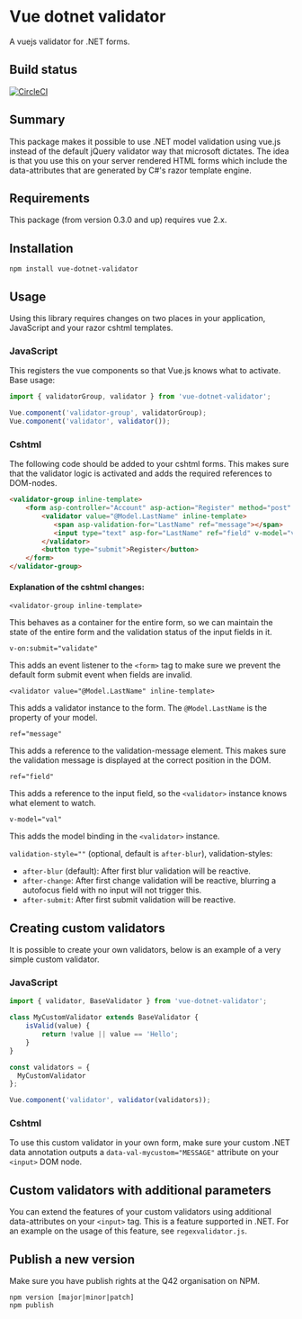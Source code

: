 # Vue dotnet validator
A vuejs validator for .NET forms.

## Build status
[![CircleCI](https://circleci.com/gh/Q42/vue-dotnet-validator/tree/master.svg?style=svg)](https://circleci.com/gh/Q42/vue-dotnet-validator/tree/master)

## Summary
This package makes it possible to use .NET model validation using vue.js instead of the default jQuery validator way that microsoft dictates.
The idea is that you use this on your server rendered HTML forms which include the data-attributes that are generated by C#'s razor template engine.

## Requirements
This package (from version 0.3.0 and up) requires vue 2.x.

## Installation
`npm install vue-dotnet-validator`

## Usage
Using this library requires changes on two places in your application, JavaScript and your razor cshtml templates.

### JavaScript
This registers the vue components so that Vue.js knows what to activate.
Base usage:
```JavaScript
import { validatorGroup, validator } from 'vue-dotnet-validator';

Vue.component('validator-group', validatorGroup);
Vue.component('validator', validator());
```

### Cshtml
The following code should be added to your cshtml forms. This makes sure that the validator logic is activated and adds the required references to DOM-nodes.
```HTML
<validator-group inline-template>
    <form asp-controller="Account" asp-action="Register" method="post" v-on:submit="validate">
        <validator value="@Model.LastName" inline-template>
           <span asp-validation-for="LastName" ref="message"></span>
           <input type="text" asp-for="LastName" ref="field" v-model="val" />
        </validator>
        <button type="submit">Register</button>
    </form>
</validator-group>
```

#### Explanation of the cshtml changes:
`<validator-group inline-template>`

This behaves as a container for the entire form, so we can maintain the state of the entire form and the validation status of the input fields in it.

`v-on:submit="validate"`

This adds an event listener to the `<form>` tag to make sure we prevent the default form submit event when fields are invalid.

`<validator value="@Model.LastName" inline-template>`

This adds a validator instance to the form. The `@Model.LastName` is the property of your model.

`ref="message"`

This adds a reference to the validation-message element. This makes sure the validation message is displayed at the correct position in the DOM.

`ref="field"`

This adds a reference to the input field, so the `<validator>` instance knows what element to watch.

`v-model="val"`

This adds the model binding in the `<validator>` instance.

`validation-style=""` (optional, default is `after-blur`), validation-styles:

- `after-blur` (default): After first blur validation will be reactive.
- `after-change`: After first change validation will be reactive, blurring a autofocus field with no input will not trigger this.
- `after-submit`: After first submit validation will be reactive.

## Creating custom validators
It is possible to create your own validators, below is an example of a very simple custom validator.

### JavaScript
```JavaScript
import { validator, BaseValidator } from 'vue-dotnet-validator';

class MyCustomValidator extends BaseValidator {
    isValid(value) {
        return !value || value == 'Hello';
    }
}

const validators = {
  MyCustomValidator
};

Vue.component('validator', validator(validators));
```

### Cshtml
To use this custom validator in your own form, make sure your custom .NET data annotation outputs a `data-val-mycustom="MESSAGE"` attribute on your `<input>` DOM node.

## Custom validators with additional parameters
You can extend the features of your custom validators using additional data-attributes on your `<input>` tag. This is a feature supported in .NET.
For an example on the usage of this feature, see `regexvalidator.js`.

## Publish a new version
Make sure you have publish rights at the Q42 organisation on NPM.

```shell
npm version [major|minor|patch]
npm publish
```